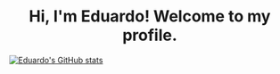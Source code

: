 <h1 align="center">Hi, I'm Eduardo! Welcome to my profile.</h1>

[![Eduardo's GitHub stats](https://github-readme-stats.vercel.app/api?username=eduardofreitas2)](https://github.com/eduardofreitas2/github-readme-stats)
